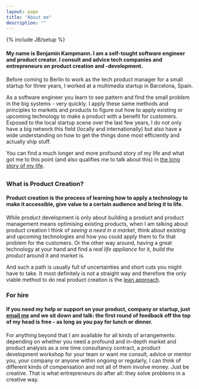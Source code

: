 ```yaml
---
layout: page
title: "About me"
description: ""
---
```

{% include JB/setup %}


<h4 class="text-info">My name is Benjamin Kampmann. I am a self-tought software engineer and product creator. I consult and advice tech companies and entrepreneurs on product creation and -development.</h4>

Before coming to Berlin to work as the tech product manager for a small startup for three years, I worked at a multimedia startup in Barcelona, Spain.

As a software engineer you learn to see pattern and find the small problem in the big systems - very quickly. I apply these same methods and principles to markets and products to figure out how to apply existing or upcoming technology to make a product with a benefit for customers. Exposed to the local startup scene over the last few years, I do not only have a big network this field (locally and internationally) but also have a wide understanding on how to get the things done most efficiently and actually ship stuff.

<p class="muted" style="margin-bottom: 30px;">
You can find a much longer and more profound story of my life and what got me to this point (and also qualifies me to talk about this) in <a href="/about/long-story.html">the long story of my life</a>.
</p>

### What is Product Creation?

<h4 class="text-success"><strong>Product creation</strong> is the process of learning how to apply a technology to make it accessible, give value to a certain audience and bring it to life.</h4>

While product development is only about building a product and product management means optimising existing products, when I am talking about product creation I think of *seeing a need in a market*, think about existing and upcoming technologies and how you could apply them to fix that problem for the customers. Or the other way around, having a great technology at your hand and find a *real life appliance* for it, *build the product* around it and market is.

And such a path is usually full of uncertainties and short cuts you might have to take. It most definitely is not a straight way and therefore the only viable method to do real product creation is the [lean approach](http://theleanstartup.com/).

### For hire

<h4 class="text-error">If you need my help or support on your product, company or startup, just <a href="mailto: me at create-build-execute dot com">email me</a> and we sit down and talk: the first round of feedback off the top of my head is free - as long as you pay for lunch or dinner.</h4>

For anything beyond that I am available for all kinds of arrangements: depending on whether you need a profound and in-depth market and product analysis as a one time consultancy contract, a product development workshop for your team or want me consult, advice or mentor you, your company or anyone within ongoing or regularly, I can think of different kinds of compensation and not all of them involve money. Just be creative. That is what entrepreneurs do after all: they solve problems in a creative way.
